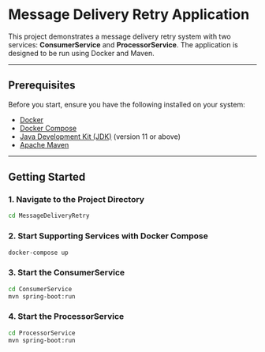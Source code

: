 # Message Delivery Retry Application

This project demonstrates a message delivery retry system with two services: **ConsumerService** and **ProcessorService**. The application is designed to be run using Docker and Maven.

---

## Prerequisites

Before you start, ensure you have the following installed on your system:
- [Docker](https://www.docker.com/)
- [Docker Compose](https://docs.docker.com/compose/)
- [Java Development Kit (JDK)](https://www.oracle.com/java/technologies/javase-downloads.html) (version 11 or above)
- [Apache Maven](https://maven.apache.org/)

---

## Getting Started

### 1. Navigate to the Project Directory
```bash
cd MessageDeliveryRetry
```

### 2. Start Supporting Services with Docker Compose
```bash
docker-compose up
```

### 3. Start the ConsumerService
```bash
cd ConsumerService
mvn spring-boot:run
```

### 4. Start the ProcessorService
```bash
cd ProcessorService
mvn spring-boot:run
```